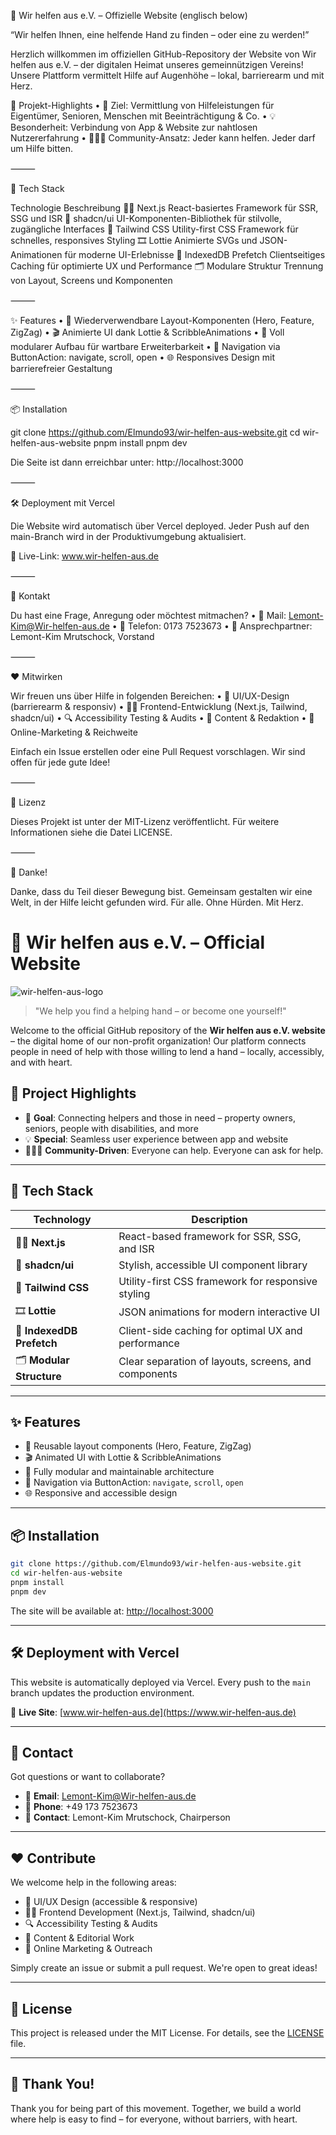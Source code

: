 🌟 Wir helfen aus e.V. – Offizielle Website (englisch below)

“Wir helfen Ihnen, eine helfende Hand zu finden – oder eine zu werden!”

Herzlich willkommen im offiziellen GitHub-Repository der Website von Wir helfen aus e.V. – der digitalen Heimat unseres gemeinnützigen Vereins! Unsere Plattform vermittelt Hilfe auf Augenhöhe – lokal, barrierearm und mit Herz.

🚀 Projekt-Highlights
	•	🎯 Ziel: Vermittlung von Hilfeleistungen für Eigentümer, Senioren, Menschen mit Beeinträchtigung & Co.
	•	💡 Besonderheit: Verbindung von App & Website zur nahtlosen Nutzererfahrung
	•	🧑‍🤝‍🧑 Community-Ansatz: Jeder kann helfen. Jeder darf um Hilfe bitten.

⸻

🧱 Tech Stack

Technologie	Beschreibung
🧑‍💻 Next.js	React-basiertes Framework für SSR, SSG und ISR
🎨 shadcn/ui	UI-Komponenten-Bibliothek für stilvolle, zugängliche Interfaces
💨 Tailwind CSS	Utility-first CSS Framework für schnelles, responsives Styling
🎞 Lottie	Animierte SVGs und JSON-Animationen für moderne UI-Erlebnisse
🧠 IndexedDB Prefetch	Clientseitiges Caching für optimierte UX und Performance
🗂 Modulare Struktur	Trennung von Layout, Screens und Komponenten


⸻

✨ Features
	•	🔁 Wiederverwendbare Layout-Komponenten (Hero, Feature, ZigZag)
	•	🎬 Animierte UI dank Lottie & ScribbleAnimations
	•	🧩 Voll modularer Aufbau für wartbare Erweiterbarkeit
	•	🎯 Navigation via ButtonAction: navigate, scroll, open
	•	🌐 Responsives Design mit barrierefreier Gestaltung

⸻

📦 Installation

git clone https://github.com/Elmundo93/wir-helfen-aus-website.git
cd wir-helfen-aus-website
pnpm install
pnpm dev

Die Seite ist dann erreichbar unter: http://localhost:3000

⸻

🛠 Deployment mit Vercel

Die Website wird automatisch über Vercel deployed. Jeder Push auf den main-Branch wird in der Produktivumgebung aktualisiert.

🔗 Live-Link: www.wir-helfen-aus.de

⸻

💬 Kontakt

Du hast eine Frage, Anregung oder möchtest mitmachen?
	•	📧 Mail: Lemont-Kim@Wir-helfen-aus.de
	•	📱 Telefon: 0173 7523673
	•	👤 Ansprechpartner: Lemont-Kim Mrutschock, Vorstand

⸻

❤️ Mitwirken

Wir freuen uns über Hilfe in folgenden Bereichen:
	•	🌱 UI/UX-Design (barrierearm & responsiv)
	•	🧑‍🔧 Frontend-Entwicklung (Next.js, Tailwind, shadcn/ui)
	•	🔍 Accessibility Testing & Audits
	•	📝 Content & Redaktion
	•	📢 Online-Marketing & Reichweite

Einfach ein Issue erstellen oder eine Pull Request vorschlagen. Wir sind offen für jede gute Idee!

⸻

🧾 Lizenz

Dieses Projekt ist unter der MIT-Lizenz veröffentlicht. Für weitere Informationen siehe die Datei LICENSE.

⸻

🙏 Danke!

Danke, dass du Teil dieser Bewegung bist. Gemeinsam gestalten wir eine Welt, in der Hilfe leicht gefunden wird. Für alle. Ohne Hürden. Mit Herz.


# 🌟 Wir helfen aus e.V. – Official Website

![wir-helfen-aus-logo](public/images/logo.webp)

> "We help you find a helping hand – or become one yourself!"

Welcome to the official GitHub repository of the **Wir helfen aus e.V. website** – the digital home of our non-profit organization! Our platform connects people in need of help with those willing to lend a hand – locally, accessibly, and with heart.

## 🚀 Project Highlights

* 🎯 **Goal**: Connecting helpers and those in need – property owners, seniors, people with disabilities, and more
* 💡 **Special**: Seamless user experience between app and website
* 🧑‍🤝‍🧑 **Community-Driven**: Everyone can help. Everyone can ask for help.

---

## 🧱 Tech Stack

| Technology                | Description                                          |
| ------------------------- | ---------------------------------------------------- |
| 🧑‍💻 **Next.js**         | React-based framework for SSR, SSG, and ISR          |
| 🎨 **shadcn/ui**          | Stylish, accessible UI component library             |
| 💨 **Tailwind CSS**       | Utility-first CSS framework for responsive styling   |
| 🎞 **Lottie**             | JSON animations for modern interactive UI            |
| 🧠 **IndexedDB Prefetch** | Client-side caching for optimal UX and performance   |
| 🗂 **Modular Structure**  | Clear separation of layouts, screens, and components |

---

## ✨ Features

* 🔁 Reusable layout components (Hero, Feature, ZigZag)
* 🎬 Animated UI with Lottie & ScribbleAnimations
* 🧩 Fully modular and maintainable architecture
* 🎯 Navigation via ButtonAction: `navigate`, `scroll`, `open`
* 🌐 Responsive and accessible design

---

## 📦 Installation

```bash
git clone https://github.com/Elmundo93/wir-helfen-aus-website.git
cd wir-helfen-aus-website
pnpm install
pnpm dev
```

The site will be available at: [http://localhost:3000](http://localhost:3000)

---

## 🛠 Deployment with Vercel

This website is automatically deployed via Vercel. Every push to the `main` branch updates the production environment.

🔗 **Live Site**: [www.wir-helfen-aus.de](https://www.wir-helfen-aus.de)

---

## 💬 Contact

Got questions or want to collaborate?

* 📧 **Email**: [Lemont-Kim@Wir-helfen-aus.de](mailto:Lemont-Kim@Wir-helfen-aus.de)
* 📱 **Phone**: +49 173 7523673
* 👤 **Contact**: Lemont-Kim Mrutschock, Chairperson

---

## ❤️ Contribute

We welcome help in the following areas:

* 🌱 UI/UX Design (accessible & responsive)
* 🧑‍🔧 Frontend Development (Next.js, Tailwind, shadcn/ui)
* 🔍 Accessibility Testing & Audits
* 📝 Content & Editorial Work
* 📢 Online Marketing & Outreach

Simply create an issue or submit a pull request. We're open to great ideas!

---

## 🧾 License

This project is released under the MIT License. For details, see the [LICENSE](LICENSE) file.

---

## 🙏 Thank You!

Thank you for being part of this movement. Together, we build a world where help is easy to find – for everyone, without barriers, with heart.




